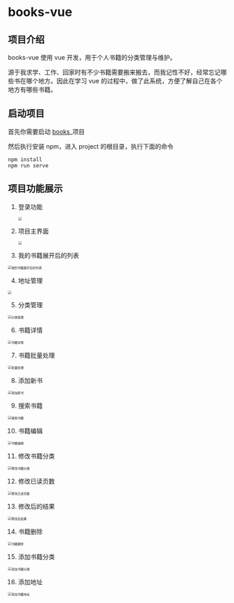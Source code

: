 # books-vue

## 项目介绍

books-vue 使用 vue 开发，用于个人书籍的分类管理与维护。

源于我求学、工作、回家时有不少书籍需要搬来搬去，而我记性不好，经常忘记哪些书在哪个地方。因此在学习 vue 的过程中，做了此系统，方便了解自己在各个地方有哪些书籍。

## 启动项目

首先你需要启动 [books](https://github.com/WuJianeng/books)_项目

然后执行安装 npm，进入 project 的根目录，执行下面的命令

```
npm install
npm run serve
```
## 项目功能展示

1. 登录功能

   <img src=".\md_res\imgs\登录.png" style="zoom: 50%;" />

2. 项目主界面

   <img src=".\md_res\imgs\主界面.png" style="zoom: 50%;" />

3. 我的书籍展开后的列表

<img src=".\md_res\imgs\我的书籍展开后的列表.png" alt="我的书籍展开后的列表" style="zoom:50%;" />

4. 地址管理

<img src=".\md_res\imgs\地址管理.png" style="zoom: 50%;" />

5. 分类管理

<img src=".\md_res\imgs\分类管理.png" alt="分类管理" style="zoom: 50%;" />

6. 书籍详情

<img src=".\md_res\imgs\书籍详情.png" alt="书籍详情" style="zoom:50%;" />

7. 书籍批量处理

<img src=".\md_res\imgs\批量处理.png" alt="批量处理" style="zoom:50%;" />

8. 添加新书

<img src=".\md_res\imgs\添加新书.png" alt="添加新书" style="zoom:50%;" />


9. 搜索书籍

<img src=".\md_res\imgs\搜索书籍.png" alt="搜索书籍" style="zoom:50%;" />

10. 书籍编辑

<img src=".\md_res\imgs\书籍编辑.png" alt="书籍编辑" style="zoom:50%;" />

11. 修改书籍分类
<img src=".\md_res\imgs\修改书籍分类.png" alt="修改书籍分类" style="zoom:50%;" />

12. 修改已读页数
<img src=".\md_res\imgs\修改已读页数.png" alt="修改已读页数" style="zoom:50%;" />

13. 修改后的结果

<img src=".\md_res\imgs\修改后结果.png" alt="修改后结果" style="zoom:50%;" />

14. 书籍删除

<img src=".\md_res\imgs\书籍删除.png" alt="书籍删除" style="zoom:50%;" />

15. 添加书籍分类

<img src=".\md_res\imgs\添加书籍分类.png" alt="添加书籍分类" style="zoom:50%;" />

16. 添加地址
<img src=".\md_res\imgs\添加书籍地址.png" alt="添加书籍地址" style="zoom:50%;" />

